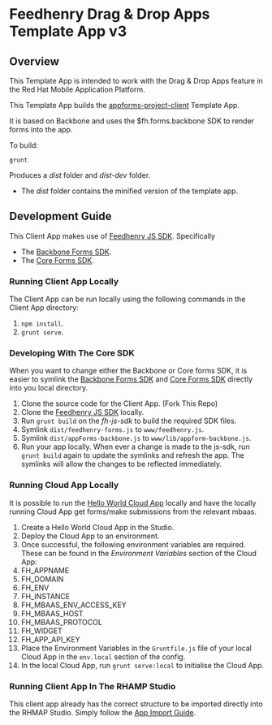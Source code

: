 # Feedhenry Drag & Drop Apps Template App v3

## Overview
This Template App is intended to work with the Drag & Drop Apps feature in the Red Hat Mobile Application Platform.

This Template App builds the [appforms-project-client](https://github.com/feedhenry/appforms-project-client) Template App.

It is based on Backbone and uses the $fh.forms.backbone SDK to render forms into the app.

To build:

    grunt

Produces a *dist* folder and *dist-dev* folder.

 - The *dist* folder contains the minified version of the template app.

## Development Guide

This Client App makes use of [Feedhenry JS SDK](https://github.com/feedhenry/fh-js-sdk). Specifically

 - The [Backbone Forms SDK](https://github.com/feedhenry/fh-js-sdk/blob/master/dist/appForms-backbone.js).
 - The [Core Forms SDK](https://github.com/feedhenry/fh-js-sdk/blob/master/dist/feedhenry-forms.js).


### Running Client App Locally

The Client App can be run locally using the following commands in the Client App directory:

1. `npm install`.
2. `grunt serve`.

### Developing With The Core SDK

When you want to change either the Backbone or Core forms SDK, it is easier to symlink the [Backbone Forms SDK](https://github.com/feedhenry/fh-js-sdk/blob/master/dist/appForms-backbone.js) and [Core Forms SDK](https://github.com/feedhenry/fh-js-sdk/blob/master/dist/feedhenry-forms.js) directly into you local directory.

1. Clone the source code for the Client App. (Fork This Repo)
2. Clone the [Feedhenry JS SDK](https://github.com/feedhenry/fh-js-sdk) locally.
3. Run `grunt build` on the *fh-js-sdk* to build the required SDK files.
4. Symlink `dist/feedhenry-forms.js` to `www/feedhenry.js`.
5. Symlink `dist/appForms-backbone.js` to `www/lib/appform-backbone.js`.
6. Run your app locally. When ever a change is made to the js-sdk, run `grunt build` again to update the symlinks and refresh the app. The symlinks will allow the changes to be reflected immediately.

### Running Cloud App Locally

It is possible to run the [Hello World Cloud App](https://github.com/feedhenry-templates/helloworld-cloud) locally and have the locally running Cloud App get forms/make submissions from the relevant mbaas.

1. Create a Hello World Cloud App in the Studio.
2. Deploy the Cloud App to an environment.
3. Once successful, the following environment variables are required. These can be found in the *Environment Variables* section of the Cloud App:
  4. FH_APPNAME
  5. FH_DOMAIN
  6. FH_ENV
  7. FH_INSTANCE
  8. FH_MBAAS_ENV_ACCESS_KEY
  9. FH_MBAAS_HOST
  10. FH_MBAAS_PROTOCOL
  11. FH_WIDGET
  12. FH_APP_API_KEY
13. Place the Environment Variables in the `Gruntfile.js` file of your local Cloud App in the `env.local` section of the config.
14. In the local Cloud App, run `grunt serve:local` to initialise the Cloud App.

### Running Client App In The RHAMP Studio

This client app already has the correct structure to be imported directly into the RHMAP Studio. Simply follow the [App Import Guide](http://docs.feedhenry.com/v3/guides/app_import.html).
